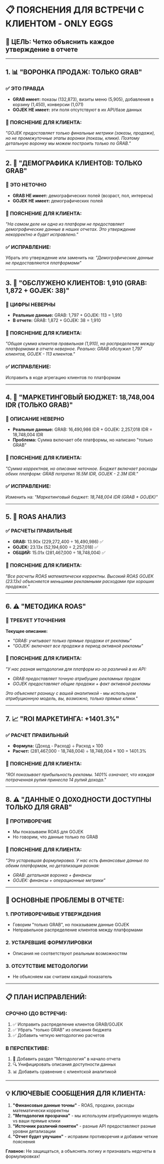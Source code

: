 # 📋 ПОЯСНЕНИЯ ДЛЯ ВСТРЕЧИ С КЛИЕНТОМ - ONLY EGGS

## 🎯 **ЦЕЛЬ:** Четко объяснить каждое утверждение в отчете

---

## 1. 📊 **"ВОРОНКА ПРОДАЖ: ТОЛЬКО GRAB"**

### ✅ **ЭТО ПРАВДА**
- **GRAB имеет:** показы (132,873), визиты меню (5,905), добавления в корзину (1,450), конверсии (1,071)
- **GOJEK НЕ имеет:** эти поля отсутствуют в их API/базе данных

### 📝 **ПОЯСНЕНИЕ ДЛЯ КЛИЕНТА:**
*"GOJEK предоставляет только финальные метрики (заказы, продажи), но не промежуточные этапы воронки (показы, клики). Поэтому детальную воронку мы можем построить только по GRAB."*

---

## 2. 👥 **"ДЕМОГРАФИКА КЛИЕНТОВ: ТОЛЬКО GRAB"**

### 🔴 **ЭТО НЕТОЧНО**
- **GRAB НЕ имеет:** демографических полей (возраст, пол, интересы)
- **GOJEK НЕ имеет:** демографических полей

### 📝 **ПОЯСНЕНИЕ ДЛЯ КЛИЕНТА:**
*"На самом деле ни одна из платформ не предоставляет демографические данные в наших отчетах. Это утверждение некорректно и будет исправлено."*

### ✅ **ИСПРАВЛЕНИЕ:**
Убрать это утверждение или заменить на: *"Демографические данные не предоставляются платформами"*

---

## 3. 👥 **"ОБСЛУЖЕНО КЛИЕНТОВ: 1,910 (GRAB: 1,872 + GOJEK: 38)"**

### 🔴 **ЦИФРЫ НЕВЕРНЫ**
- **Реальные данные:** GRAB: 1,797 + GOJEK: 113 = 1,910
- **В отчете:** GRAB: 1,872 + GOJEK: 38 = 1,910

### 📝 **ПОЯСНЕНИЕ ДЛЯ КЛИЕНТА:**
*"Общая сумма клиентов правильная (1,910), но распределение между платформами в отчете неверное. Реально: GRAB обслужил 1,797 клиентов, GOJEK - 113 клиентов."*

### ✅ **ИСПРАВЛЕНИЕ:**
Исправить в коде агрегацию клиентов по платформам

---

## 4. 💸 **"МАРКЕТИНГОВЫЙ БЮДЖЕТ: 18,748,004 IDR (ТОЛЬКО GRAB)"**

### 🔴 **ОПИСАНИЕ НЕВЕРНО**
- **Реальные данные:** GRAB: 16,490,986 IDR + GOJEK: 2,257,018 IDR = 18,748,004 IDR
- **Проблема:** Сумма включает обе платформы, но написано "только GRAB"

### 📝 **ПОЯСНЕНИЕ ДЛЯ КЛИЕНТА:**
*"Сумма корректная, но описание неточное. Бюджет включает расходы обеих платформ: GRAB потратил 16.5M IDR, GOJEK - 2.3M IDR."*

### ✅ **ИСПРАВЛЕНИЕ:**
Изменить на: *"Маркетинговый бюджет: 18,748,004 IDR (GRAB + GOJEK)"*

---

## 5. 🎯 **ROAS АНАЛИЗ**

### ✅ **РАСЧЕТЫ ПРАВИЛЬНЫЕ**
- **GRAB:** 13.90x (229,272,400 ÷ 16,490,986) ✅
- **GOJEK:** 23.13x (52,194,600 ÷ 2,257,018) ✅  
- **ОБЩИЙ:** 15.01x (281,467,000 ÷ 18,748,004) ✅

### 📝 **ПОЯСНЕНИЕ ДЛЯ КЛИЕНТА:**
*"Все расчеты ROAS математически корректны. Высокий ROAS GOJEK (23.13x) объясняется меньшими рекламными расходами при хороших продажах."*

---

## 6. ⚠️ **"МЕТОДИКА ROAS"**

### 🔴 **ТРЕБУЕТ УТОЧНЕНИЯ**
**Текущее описание:**
- *"GRAB: учитывает только прямые продажи от рекламы"*
- *"GOJEK: включает все продажи в период активной рекламы"*

### 📝 **ПОЯСНЕНИЕ ДЛЯ КЛИЕНТА:**
*"У нас разная методология для платформ из-за различий в их API:*
- *GRAB предоставляет точную атрибуцию рекламных продаж*
- *GOJEK предоставляет общие продажи + факт активной рекламы*

*Это объясняет разницу с вашей аналитикой - мы используем атрибуционную модель, вы, возможно, только прямые клики."*

---

## 7. 📈 **"ROI МАРКЕТИНГА: +1401.3%"**

### ✅ **РАСЧЕТ ПРАВИЛЬНЫЙ**
- **Формула:** (Доход - Расход) ÷ Расход × 100
- **Расчет:** (281,467,000 - 18,748,004) ÷ 18,748,004 × 100 = 1401.3%

### 📝 **ПОЯСНЕНИЕ ДЛЯ КЛИЕНТА:**
*"ROI показывает прибыльность рекламы. 1401% означает, что каждая потраченная рупия принесла 14 рупий дохода."*

---

## 8. ⚠️ **"ДАННЫЕ О ДОХОДНОСТИ ДОСТУПНЫ ТОЛЬКО ДЛЯ GRAB"**

### 🔴 **ПРОТИВОРЕЧИЕ**
- Мы показываем ROAS для GOJEK
- Но говорим, что данные только по GRAB

### 📝 **ПОЯСНЕНИЕ ДЛЯ КЛИЕНТА:**
*"Это устаревшая формулировка. У нас есть финансовые данные по обеим платформам, но детализация разная:*
- *GRAB: детальная воронка + финансы*
- *GOJEK: финансы + операционные метрики"*

---

## 🚨 **ОСНОВНЫЕ ПРОБЛЕМЫ В ОТЧЕТЕ:**

### **1. ПРОТИВОРЕЧИВЫЕ УТВЕРЖДЕНИЯ**
- Говорим "только GRAB", но показываем данные GOJEK
- Неправильное распределение клиентов между платформами

### **2. УСТАРЕВШИЕ ФОРМУЛИРОВКИ**
- Описания не соответствуют реальным возможностям

### **3. ОТСУТСТВИЕ МЕТОДОЛОГИИ**
- Не объясняем как считаем каждый показатель

---

## 📋 **ПЛАН ИСПРАВЛЕНИЙ:**

### **СРОЧНО (ДО ВСТРЕЧИ):**
1. ✅ Исправить распределение клиентов GRAB/GOJEK
2. ✅ Убрать "только GRAB" из описания бюджета
3. ✅ Добавить четкую методологию расчетов

### **В ПЕРСПЕКТИВЕ:**
1. 📝 Добавить раздел "Методология" в начало отчета
2. 🔍 Унифицировать описания доступности данных
3. 📊 Добавить сравнение с клиентской аналитикой

---

## 💡 **КЛЮЧЕВЫЕ СООБЩЕНИЯ ДЛЯ КЛИЕНТА:**

1. **"Финансовые данные точны"** - ROAS, продажи, расходы математически корректны
2. **"Методология прозрачна"** - мы используем атрибуционную модель vs ваши прямые клики
3. **"Источник различий понятен"** - разные API предоставляют разные уровни детализации
4. **"Отчет будет улучшен"** - исправим противоречия и добавим четкие пояснения

**Главное:** Не защищаться, а объяснять логику и признавать недочеты в формулировках!